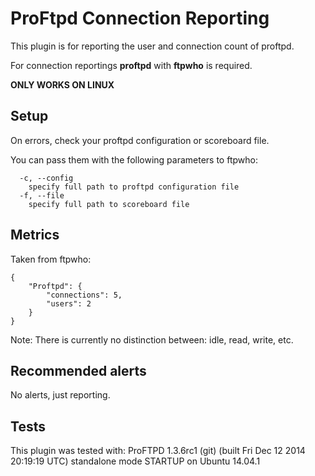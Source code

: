ProFtpd Connection Reporting
===
This plugin is for reporting the user and connection count of proftpd.

For connection reportings **proftpd** with **ftpwho** is required.

**ONLY WORKS ON LINUX**

Setup
---

On errors, check your proftpd configuration or scoreboard file.

You can pass them with the following parameters to ftpwho:
```
  -c, --config
    specify full path to proftpd configuration file
  -f, --file
    specify full path to scoreboard file
```

Metrics
---

Taken from ftpwho:

```
{
    "Proftpd": {
        "connections": 5,
        "users": 2
    }
}
```

Note: There is currently no distinction between: idle, read, write, etc.

Recommended alerts
---

No alerts, just reporting.

Tests
---

This plugin was tested with: ProFTPD 1.3.6rc1 (git) (built Fri Dec 12 2014 20:19:19 UTC) standalone mode STARTUP on Ubuntu 14.04.1
